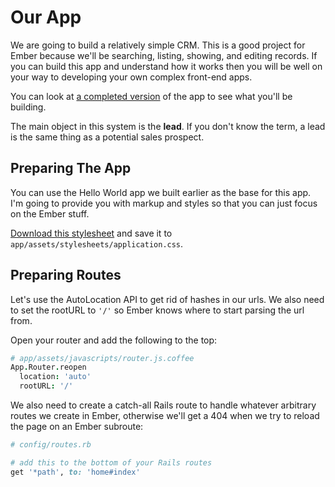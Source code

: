 # Our App

We are going to build a relatively simple CRM. This is a good project for Ember because we'll be searching, listing, showing, and editing records. If you can build this app and understand how it works then you will be well on your way to developing your own complex front-end apps.

You can look at [a completed version](http://embercrm.herokuapp.com) of the app to see what you'll be building.

The main object in this system is the **lead**. If you don't know the term, a lead is the same thing as a potential sales prospect.

## Preparing The App

You can use the Hello World app we built earlier as the base for this app. I'm going to provide you with markup and styles so that you can just focus on the Ember stuff.

[Download this stylesheet](/tutorial/application.css) and save it to `app/assets/stylesheets/application.css`.

## Preparing Routes

Let's use the AutoLocation API to get rid of hashes in our urls. We also need to set the rootURL to `'/'` so Ember knows where to start parsing the url from.

Open your router and add the following to the top:

```coffee
# app/assets/javascripts/router.js.coffee
App.Router.reopen
  location: 'auto'
  rootURL: '/'
```

We also need to create a catch-all Rails route to handle whatever arbitrary routes we create in Ember, otherwise we'll get a 404 when we try to reload the page on an Ember subroute:

```ruby
# config/routes.rb

# add this to the bottom of your Rails routes
get '*path', to: 'home#index'
```
